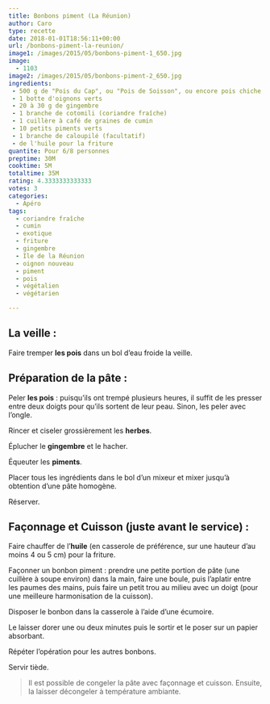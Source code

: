 ```yaml
---
title: Bonbons piment (La Réunion)
author: Caro
type: recette
date: 2018-01-01T18:56:11+00:00
url: /bonbons-piment-la-reunion/
image1: /images/2015/05/bonbons-piment-1_650.jpg
image:
  - 1103
image2: /images/2015/05/bonbons-piment-2_650.jpg
ingredients:
 - 500 g de "Pois du Cap", ou "Pois de Soisson", ou encore pois chiche
 - 1 botte d'oignons verts
 - 20 à 30 g de gingembre
 - 1 branche de cotomili (coriandre fraîche)
 - 1 cuillère à café de graines de cumin
 - 10 petits piments verts
 - 1 branche de caloupilé (facultatif)
 - de l'huile pour la friture
quantite: Pour 6/8 personnes
preptime: 30M
cooktime: 5M
totaltime: 35M
rating: 4.3333333333333
votes: 3
categories:
  - Apéro
tags:
  - coriandre fraîche
  - cumin
  - exotique
  - friture
  - gingembre
  - Ile de la Réunion
  - oignon nouveau
  - piment
  - pois
  - végétalien
  - végétarien

---
```

## La veille :

Faire tremper **les pois** dans un bol d&rsquo;eau froide la veille.

## Préparation de la pâte :

Peler **les pois** : puisqu&rsquo;ils ont trempé plusieurs heures, il suffit de les presser entre deux doigts pour qu&rsquo;ils sortent de leur peau. Sinon, les peler avec l&rsquo;ongle.

Rincer et ciseler grossièrement les **herbes**.

Éplucher le **gingembre** et le hacher.

Équeuter les **piments**.

Placer tous les ingrédients dans le bol d&rsquo;un mixeur et mixer jusqu&rsquo;à obtention d&rsquo;une pâte homogène.

Réserver.

## Façonnage et Cuisson (juste avant le service) :

Faire chauffer de l&rsquo;**huile** (en casserole de préférence, sur une hauteur d&rsquo;au moins 4 ou 5 cm) pour la friture.

Façonner un bonbon piment : prendre une petite portion de pâte (une cuillère à soupe environ) dans la main, faire une boule, puis l&rsquo;aplatir entre les paumes des mains, puis faire un petit trou au milieu avec un doigt (pour une meilleure harmonisation de la cuisson).

Disposer le bonbon dans la casserole à l&rsquo;aide d&rsquo;une écumoire.

Le laisser dorer une ou deux minutes puis le sortir et le poser sur un papier absorbant.

Répéter l&rsquo;opération pour les autres bonbons.

Servir tiède.

> Il est possible de congeler la pâte avec façonnage et cuisson. Ensuite, la laisser décongeler à température ambiante.

&nbsp;
